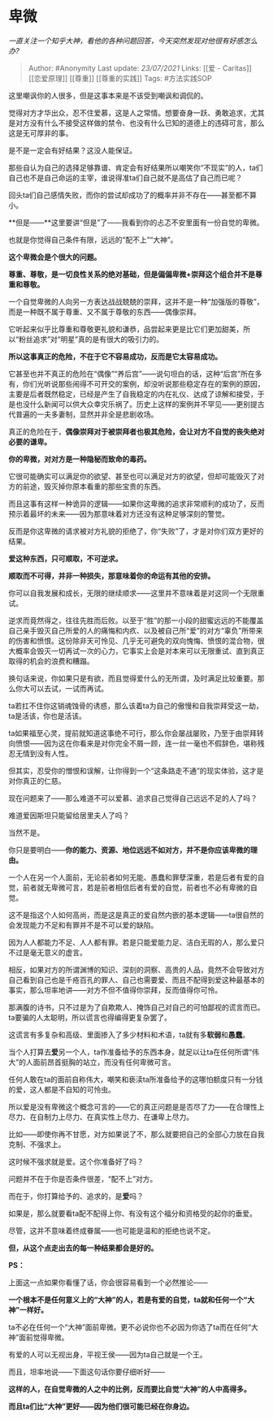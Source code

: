 # 卑微
*一直关注一个知乎大神，看他的各种问题回答，今天突然发现对他很有好感怎么办?*

> Author: #Anonymity
Last update: *23/07/2021* 
Links: [[爱 - Caritas]] [[恋爱原理]] [[尊重]] [[尊重的实践]]
Tags:   #方法实践SOP  


这里嘲讽你的人很多，但是这事本来是不该受到嘲讽和调侃的。

觉得对方才华出众，忍不住爱慕，这是人之常情。想要奋身一跃、勇敢追求，尤其是对方没有什么不接受这样做的禁令、也没有什么已知的道德上的违碍可言，那么这是无可厚非的事。

是不是一定会有好结果？这没人能保证。

那些自认为自己的选择足够靠谱、肯定会有好结果所以嘲笑你“不现实”的人，ta们自己也不是自己命运的主宰，谁说得准ta们自己就不是高估了自己而已呢？

回头ta们自己感情失败，而你的尝试却成功了的概率并非不存在——甚至都不算小。

**但是——**这里要讲“但是”了——我看到你的忐忑不安里面有一份自觉的卑微。

也就是你觉得自己条件有限，远远的“配不上”“大神”。

**这个卑微会是个很大的问题。**

  


**尊重、尊敬，是一切良性关系的绝对基础，但是偏偏卑微+崇拜这个组合并不是尊重和尊敬。**

  


一个自觉卑微的人向另一方表达战战兢兢的崇拜，这并不是一种“加强版的尊敬”，而是一种既不属于尊重、又不属于尊敬的东西——偶像崇拜。

它听起来似乎比尊重和尊敬更礼貌和谦恭，品尝起来更是比它们更加甜美，所以“粉丝追求”对“明星”真的是有很大的吸引力的。

**所以这事真正的危险，不在于它不容易成功，反而是它太容易成功。**

它甚至也并不真正的危险在“偶像”“养后宫”——说句坦白的话，这种“后宫”所在多有，你们光听说那些闹得不可开交的案例，却没听说那些稳定存在的案例的原因，主要是后者既然稳定，已经是产生了自我稳定的内在礼仪、达成了谅解和接受，于是也没什么新闻可以供大众幸灾乐祸了。历史上这样的案例并不罕见——更别提古代普遍的一夫多妻制，显然并非全是悲剧收场。

  


真正的危险在于，**偶像崇拜对于被崇拜者也极其危险，会让对方不自觉的丧失绝对必要的谦卑。**

  


**你的卑微，对对方是一种隐秘而致命的毒药。**

它很可能确实可以满足你的欲望、甚至也可以满足对方的欲望，但却可能毁灭了对方的前途，毁灭掉你原本看重的那些宝贵的东西。

而且这事有这样一种诡异的逻辑——如果你这卑微的追求非常顺利的成功了，反而预示着最坏的未来——因为那意味着对方还没有这种足够深刻的警觉。

反而是你这卑微的请求被对方礼貌的拒绝了，你“失败”了，才是对你们双方更好的结果。

**爱这种东西，只可顺取，不可逆求。**

**顺取而不可得，并非一种损失，那意味着你的命运有其他的安排。**

你可以自我发展和成长，无限的继续顺求——这里并不意味着是对这同一个无限重试。

逆求而竟然得之，往往先胜而后败。以至于“胜”的那一小段的甜蜜远远的不能覆盖自己亲手毁灭自己所爱的人的痛悔和内疚、以及被自己所“爱”的对方“辜负”所带来的伤害和愤恨。这份除非天可怜见、几乎无可避免的双向愧悔、愤恨的混合物，很大概率会毁灭一切再试一次的心力，它事实上会是对本来可以无限重试、直到真正取得的机会的浪费和糟蹋。

换句话来说，你如果只是有欲，而且觉得爱什么的无所谓，及时满足比较重要。那么你大可以去试，一试而再试。

ta若扛不住你这销魂蚀骨的诱惑，那么该着ta为自己的傲慢和自我崇拜受这一劫，ta是活该，你也是活该。

ta如果福至心灵，提前就知道这事绝不可行，那么你会屡战屡败，乃至于由崇拜转向愤恨——因为这在你看来是对你完全不屑一顾，连一丝一毫也不假辞色，堪称残忍无情到没有人性。

但其实，忍受你的憎恨和误解，让你得到一个“这条路走不通”的现实体验，这才是对你真正的仁慈。

现在问题来了——那么难道不可以爱慕、追求自己觉得自己远远不足的人了吗？

难道爱因斯坦只能留给居里夫人了吗？

当然不是。

你只是要明白——**你的能力、资源、地位远远不如对方，并不是你应该卑微的理由。**

一个人在另一个人面前，无论前者如何无能、愚蠢和罪孽深重，若是后者有爱的自觉，前者就无卑微可言，若是前者相信后者有爱的自觉，前者也不必有卑微的自觉。

这不是指这个人如何高尚，而是这是真正的爱自然内嵌的基本逻辑——ta很自然的会发现能力不足和有罪并不是不可以爱的缺陷。

因为人人都能力不足、人人都有罪。若是只能爱能力足、洁白无瑕的人，那么爱只不过是毫无意义的虚言。

相反，如果对方的所谓渊博的知识、深刻的洞察、高贵的人品，竟然不会导致对方自己看到自己也是千疮百孔的罪人、自己也需要爱、而且不配得到爱这种最基本的事实，那么坦率地讲——对方不但不值得你崇拜，反而值得你可怜。

那满腹的诗书，只不过是为了自欺欺人、掩饰自己对自己的可怕鄙视的谎言而已。ta要骗的人太聪明，所以谎言也得编得更复杂罢了。

这谎言有多复杂和高级、里面掺入了多少材料和术语，ta就有多**软弱**和**愚蠢**。

当个人打算去**爱**另一个人，ta作准备给予的东西本身，就足以让ta在任何所谓“伟大”的人面前昂首挺胸的站立，而没有任何卑微可言。

任何人敢在ta的面前自称伟大，嘲笑和亵渎ta所准备给予的这哪怕额度只有一分钱的爱，这人都是不自知的可怜虫。

所以爱是没有卑微这个概念可言的——它的真正问题是是否尽了力——在合理性上尽力、在自制力上尽力、在真实性上尽力、在谦卑上尽力。

比如——即使你再不甘愿，对方如果说了不，那么就要把自己的全部心力放在自我克制、不强求上。

这时候不强求就是爱。这个你准备好了吗？

问题并不在于你是否条件很差，“配不上”对方。

而在于，你打算给予的、追求的，是**爱**吗？

如果是，那么就要看ta配不配得上你、有没有这个福分和资格受的起你的垂爱。

尽管，这并不意味着终成眷属——也可能是温和的拒绝也说不定。

**但，从这个点走出去的每一种结果都会是好的。**

**PS：**

上面这一点如果你看懂了话，你会很容易看到一个必然推论——

**一个根本不是任何意义上的“大神”的人，若是有爱的自觉，ta就和任何一个“大神”一样好。**

ta不必在任何一个“大神”面前卑微。更不必说你也不必因为你选了ta而在任何“大神”面前觉得卑微。

有爱的人可以无视出身，平视王侯——因为ta自己就是一个王。

而且，坦率地说——下面这句话你要仔细听好——

**这样的人，在自觉卑微的人之中的比例，反而要比自觉“大神”的人中高得多。**

**而且ta们比“大神”更好——因为他们很可能已经在你身边。**


